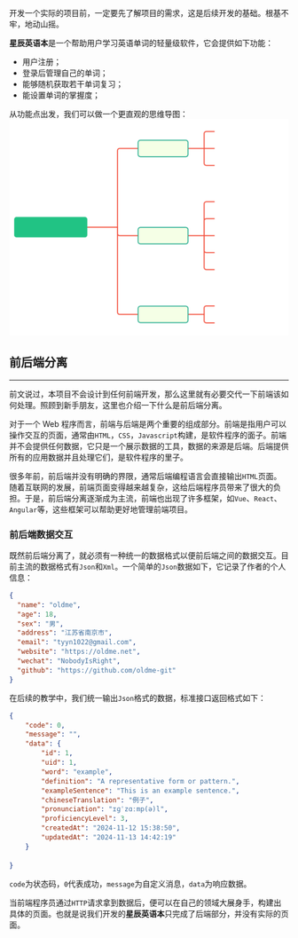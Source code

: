 开发一个实际的项目前，一定要先了解项目的需求，这是后续开发的基础。根基不牢，地动山摇。

**星辰英语本**是一个帮助用户学习英语单词的轻量级软件，它会提供如下功能：
- 用户注册；
- 登录后管理自己的单词；
- 能够随机获取若干单词复习；
- 能设置单词的掌握度；

从功能点出发，我们可以做一个更直观的思维导图：
![功能清单](../assets/功能清单.svg)

## 前后端分离
---
前文说过，本项目不会设计到任何前端开发，那么这里就有必要交代一下前端该如何处理。照顾到新手朋友，这里也介绍一下什么是前后端分离。

对于一个 Web 程序而言，前端与后端是两个重要的组成部分。前端是指用户可以操作交互的页面，通常由`HTML`，`CSS`，`Javascript`构建，是软件程序的面子。前端并不会提供任何数据，它只是一个展示数据的工具，数据的来源是后端。后端提供所有的应用数据并且处理它们，是软件程序的里子。

很多年前，前后端并没有明确的界限，通常后端编程语言会直接输出`HTML`页面。随着互联网的发展，前端页面变得越来越复杂，这给后端程序员带来了很大的负担。于是，前后端分离逐渐成为主流，前端也出现了许多框架，如`Vue`、`React`、`Angular`等，这些框架可以帮助更好地管理前端项目。

### 前后端数据交互
既然前后端分离了，就必须有一种统一的数据格式以便前后端之间的数据交互。目前主流的数据格式有`Json`和`Xml`。一个简单的`Json`数据如下，它记录了作者的个人信息：
```json
{
  "name": "oldme",
  "age": 18,
  "sex": "男",
  "address": "江苏省南京市", 
  "email": "tyyn1022@gmail.com",
  "website": "https://oldme.net",
  "wechat": "NobodyIsRight",
  "github": "https://github.com/oldme-git"
}
```

在后续的教学中，我们统一输出`Json`格式的数据，标准接口返回格式如下：
```json
{
    "code": 0,
    "message": "",
    "data": {
        "id": 1,
        "uid": 1,
        "word": "example",
        "definition": "A representative form or pattern.",
        "exampleSentence": "This is an example sentence.",
        "chineseTranslation": "例子",
        "pronunciation": "ɪɡˈzɑːmp(ə)l",
        "proficiencyLevel": 3,
        "createdAt": "2024-11-12 15:38:50",
        "updatedAt": "2024-11-13 14:42:19"
    }

}
```
`code`为状态码，`0`代表成功，`message`为自定义消息，`data`为响应数据。

当前端程序员通过`HTTP`请求拿到数据后，便可以在自己的领域大展身手，构建出具体的页面。也就是说我们开发的**星辰英语本**只完成了后端部分，并没有实际的页面。